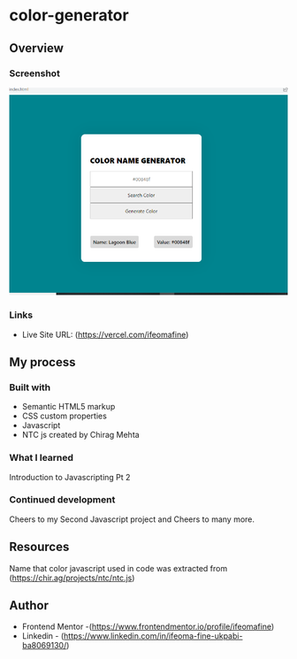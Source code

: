 ﻿# color-generator

## Overview

### Screenshot

![](./Color-generator.PNG)

### Links

- Live Site URL: (https://vercel.com/ifeomafine)

## My process

### Built with

- Semantic HTML5 markup
- CSS custom properties
- Javascript
- NTC js created by Chirag Mehta

### What I learned

Introduction to Javascripting Pt 2

### Continued development

Cheers to my Second Javascript project and Cheers to many more.

## Resources

Name that color javascript used in code was extracted from (https://chir.ag/projects/ntc/ntc.js)

## Author

- Frontend Mentor -(https://www.frontendmentor.io/profile/ifeomafine)
- Linkedin - (https://www.linkedin.com/in/ifeoma-fine-ukpabi-ba8069130/)
